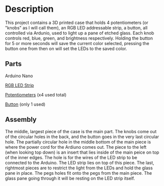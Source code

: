 # Description

This project contains a 3D printed case that holds 4 potentiometers (or "knobs" as I will call them), an RGB LED addressable strip, a button, all controlled via Ardunio, used to light up a pane of etched glass. Each knob controls red, blue, green, and brightness respectively. Holding the button for 5 or more seconds will save the current color selected, pressing the button one from then on will set the LEDs to the saved color.

## Parts
Arduino Nano

[RGB LED Strip](https://www.adafruit.com/product/3919)

[Potentiometers](https://www.amazon.com/Potentiometer-ohm-100K-Multiturn-Potentiometers-Resistor/dp/B089NLF2D3/ref=sr_1_1_sspa?crid=34ZLN31KXZWD7&keywords=potentiometer+knob&qid=1676007495&sprefix=pootentiom%2Caps%2C82&sr=8-1-spons&psc=1&spLa=ZW5jcnlwdGVkUXVhbGlmaWVyPUExVkxESFIzTTJON1o5JmVuY3J5cHRlZElkPUEwMTYyMzA4TlRYQU1QQjA1OVlHJmVuY3J5cHRlZEFkSWQ9QTA2MjUyMjlFOVoyUzMyS1dOSCZ3aWRnZXROYW1lPXNwX2F0ZiZhY3Rpb249Y2xpY2tSZWRpcmVjdCZkb05vdExvZ0NsaWNrPXRydWU=) (x4 used total)

[Button](https://www.adafruit.com/product/1119) (only 1 used)


## Assembly
The middle, largest piece of the case is the main part. The knobs come out of the circular holes in the back, and the button goes in the very last circular hole. The partially circular hole in the middle bottom of the main piece is where the power cord for the Ardiuno comes out. 
The piece to the left (when looking top down) is an insert that lies inside of the main peice on top of the inner edges. The hole is for the wires of the LED strip to be connected to the Arduino. The LED strip lies on top of this piece.
The last, rightmost pieces are to restrict the light from the LEDs and hold the glass pane in place. The pegs holes fit onto the pegs from the main piece. The glass pane going through it will be resting on the LED strip itself.
